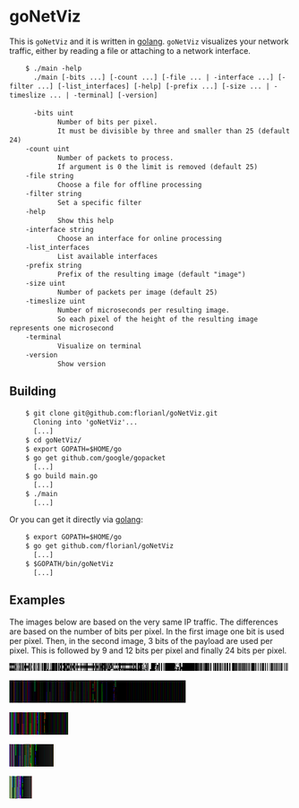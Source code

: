 goNetViz
========

This is `goNetViz` and it is written in [golang](https://golang.org/).
`goNetViz` visualizes your network traffic, either by reading a file or
attaching to a network interface.

        $ ./main -help
          ./main [-bits ...] [-count ...] [-file ... | -interface ...] [-filter ...] [-list_interfaces] [-help] [-prefix ...] [-size ... | -timeslize ... | -terminal] [-version]

          -bits uint
                Number of bits per pixel.
                It must be divisible by three and smaller than 25 (default 24)
        -count uint
                Number of packets to process.
                If argument is 0 the limit is removed (default 25)
        -file string
                Choose a file for offline processing
        -filter string
                Set a specific filter
        -help
                Show this help
        -interface string
                Choose an interface for online processing
        -list_interfaces
                List available interfaces
        -prefix string
                Prefix of the resulting image (default "image")
        -size uint
                Number of packets per image (default 25)
        -timeslize uint
                Number of microseconds per resulting image.
                So each pixel of the height of the resulting image represents one microsecond
        -terminal
                Visualize on terminal
        -version
                Show version

Building
--------

        $ git clone git@github.com:florianl/goNetViz.git
          Cloning into 'goNetViz'...
          [...]
        $ cd goNetViz/
        $ export GOPATH=$HOME/go
        $ go get github.com/google/gopacket
          [...]
        $ go build main.go
          [...]
        $ ./main
          [...]

Or you can get it directly via [golang](https://golang.org/):

        $ export GOPATH=$HOME/go
        $ go get github.com/florianl/goNetViz
          [...]
        $ $GOPATH/bin/goNetViz
          [...]

Examples
--------

The images below are based on the very same IP traffic. The differences are
based on the number of bits per pixel. In the first image one bit is used
per pixel. Then, in the second image, 3 bits of the payload are used per pixel.
This is followed by 9 and 12 bits per pixel and finally 24 bits per pixel.

![1 Payloadbits per Pixel](img/ping1.png)

![3 Payloadbits per Pixel](img/ping3.png)

![9 Payloadbits per Pixel](img/ping9.png)

![12 Payloadbits per Pixel](img/ping12.png)

![24 Payloadbits per Pixel](img/ping24.png)


